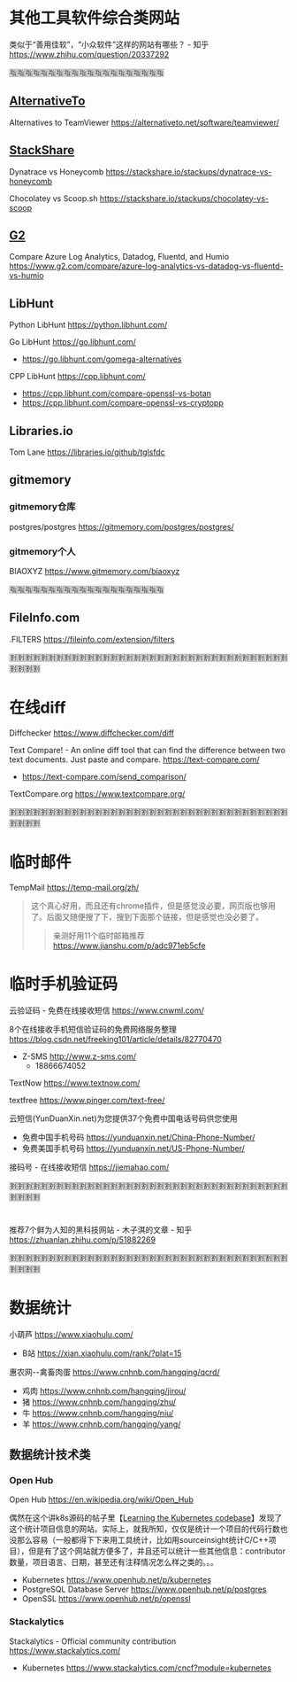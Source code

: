 
# 其他工具软件综合类网站

类似于“善用佳软”，“小众软件”这样的网站有哪些？ - 知乎 https://www.zhihu.com/question/20337292

:u6307::u6307::u6307::u6307::u6307::u6307::u6307::u6307::u6307::u6307::u6307::u6307::u6307::u6307::u6307::u6307::u6307::u6307::u6307::u6307:

## [AlternativeTo](https://alternativeto.net/)

Alternatives to TeamViewer https://alternativeto.net/software/teamviewer/

## [StackShare](https://stackshare.io/)

Dynatrace vs Honeycomb https://stackshare.io/stackups/dynatrace-vs-honeycomb

Chocolatey vs Scoop.sh https://stackshare.io/stackups/chocolatey-vs-scoop

## [G2](https://www.g2.com/)

Compare Azure Log Analytics, Datadog, Fluentd, and Humio https://www.g2.com/compare/azure-log-analytics-vs-datadog-vs-fluentd-vs-humio

## LibHunt

Python LibHunt https://python.libhunt.com/

Go LibHunt https://go.libhunt.com/
- https://go.libhunt.com/gomega-alternatives

CPP LibHunt https://cpp.libhunt.com/
- https://cpp.libhunt.com/compare-openssl-vs-botan
- https://cpp.libhunt.com/compare-openssl-vs-cryptopp

## Libraries.io

Tom Lane https://libraries.io/github/tglsfdc

## gitmemory

### gitmemory仓库

postgres/postgres https://gitmemory.com/postgres/postgres/

### gitmemory个人

BIAOXYZ https://www.gitmemory.com/biaoxyz

:u6307::u6307::u6307::u6307::u6307::u6307::u6307::u6307::u6307::u6307::u6307::u6307::u6307::u6307::u6307::u6307::u6307::u6307::u6307::u6307:

## FileInfo.com

.FILTERS https://fileinfo.com/extension/filters

:u5272::u5272::u5272::u5272::u5272::u5272::u5272::u5272::u5272::u5272::u5272::u5272::u5272::u5272::u5272::u5272::u5272::u5272::u5272::u5272::u5272::u5272::u5272::u5272::u5272::u5272::u5272::u5272::u5272::u5272::u5272::u5272::u5272::u5272::u5272::u5272::u5272::u5272::u5272::u5272:

# 在线diff

Diffchecker https://www.diffchecker.com/diff

Text Compare! - An online diff tool that can find the difference between two text documents. Just paste and compare. https://text-compare.com/
- https://text-compare.com/send_comparison/

TextCompare.org https://www.textcompare.org/

:u5272::u5272::u5272::u5272::u5272::u5272::u5272::u5272::u5272::u5272::u5272::u5272::u5272::u5272::u5272::u5272::u5272::u5272::u5272::u5272::u5272::u5272::u5272::u5272::u5272::u5272::u5272::u5272::u5272::u5272::u5272::u5272::u5272::u5272::u5272::u5272::u5272::u5272::u5272::u5272:

# 临时邮件

TempMail https://temp-mail.org/zh/
> 这个真心好用，而且还有chrome插件，但是感觉没必要，网页版也够用了。后面又随便搜了下，搜到下面那个链接，但是感觉也没必要了。
>> 亲测好用11个临时邮箱推荐 https://www.jianshu.com/p/adc971eb5cfe

# 临时手机验证码

云验证码 - 免费在线接收短信 https://www.cnwml.com/

8个在线接收手机短信验证码的免费网络服务整理 https://blog.csdn.net/freeking101/article/details/82770470
- Z-SMS http://www.z-sms.com/
  * 18866674052

TextNow https://www.textnow.com/

textfree https://www.pinger.com/text-free/

云短信(YunDuanXin.net)为您提供37个免费中国电话号码供您使用
- 免费中国手机号码 https://yunduanxin.net/China-Phone-Number/
- 免费美国手机号码 https://yunduanxin.net/US-Phone-Number/

接码号 - 在线接收短信 https://jiemahao.com/

:u5272::u5272::u5272::u5272::u5272::u5272::u5272::u5272::u5272::u5272::u5272::u5272::u5272::u5272::u5272::u5272::u5272::u5272::u5272::u5272::u5272::u5272::u5272::u5272::u5272::u5272::u5272::u5272::u5272::u5272::u5272::u5272::u5272::u5272::u5272::u5272::u5272::u5272::u5272::u5272:

# 

推荐7个鲜为人知的黑科技网站 - 木子淇的文章 - 知乎 https://zhuanlan.zhihu.com/p/51882269

:u5272::u5272::u5272::u5272::u5272::u5272::u5272::u5272::u5272::u5272::u5272::u5272::u5272::u5272::u5272::u5272::u5272::u5272::u5272::u5272::u5272::u5272::u5272::u5272::u5272::u5272::u5272::u5272::u5272::u5272::u5272::u5272::u5272::u5272::u5272::u5272::u5272::u5272::u5272::u5272:

# 数据统计

小葫芦 https://www.xiaohulu.com/
- B站 https://xian.xiaohulu.com/rank/?plat=15

惠农网--禽畜肉蛋 https://www.cnhnb.com/hangqing/qcrd/
- 鸡肉 https://www.cnhnb.com/hangqing/jirou/
- 猪 https://www.cnhnb.com/hangqing/zhu/
- 牛 https://www.cnhnb.com/hangqing/niu/
- 羊 https://www.cnhnb.com/hangqing/yang/

## 数据统计技术类

### Open Hub

Open Hub https://en.wikipedia.org/wiki/Open_Hub

偶然在这个讲k8s源码的帖子里【[Learning the Kubernetes codebase](https://dev.to/chuck_ha/learning-the-kubernetes-codebase-1324)】发现了这个统计项目信息的网站。实际上，就我所知，仅仅是统计一个项目的代码行数也没那么容易（一般都得下下来用工具统计，比如用sourceinsight统计C/C++项目），但是有了这个网站就方便多了，并且还可以统计一些其他信息：contributor数量，项目语言、日期，甚至还有注释情况怎么样之类的。。。
- Kubernetes https://www.openhub.net/p/kubernetes
- PostgreSQL Database Server https://www.openhub.net/p/postgres
- OpenSSL https://www.openhub.net/p/openssl

### Stackalytics

Stackalytics - Official community contribution https://www.stackalytics.com/
- Kubernetes https://www.stackalytics.com/cncf?module=kubernetes
